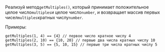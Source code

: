 Реализуй метод`getMultiples()`, который принимает положительное целое число`multiples`и целое
число`number`, и возвращает массив первых чисел`multiples`кратных числу`number`.

Примеры:

```
getMultiples(1, 4) == {4} // первое число кратное числу 4
getMultiples(2, 10) == {10, 20} // первые два числа кратных числу 10
getMultiples(3, 5) == {5, 10, 15} // первые три числа кратных числу 5
```